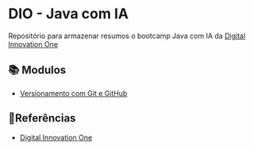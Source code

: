 
# DIO - Java com IA

Repositório para armazenar resumos o bootcamp Java com IA da [Digital Innovation One](https://www.dio.me/)

## 📚 Modulos
- [Versionamento com Git e GitHub](https://github.com/brenohp/Java-Com-IA/tree/main/Git-e-GitHub)


## 🔎Referências
- [Digital Innovation One](https://www.dio.me/)

